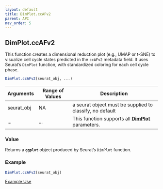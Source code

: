 ```yaml
---
layout: default
title: DimPlot.ccAFv2
parent: API
nav_order: 5
---
```

## DimPlot.ccAFv2

This function creates a dimensional reduction plot (e.g., UMAP or t-SNE)
to visualize cell cycle states predicted in the `ccAFv2` metadata field.
It uses Seurat’s `DimPlot` function, with standardized coloring for each
cell cycle phase.

``` r         
DimPlot.ccAFv2(seurat_obj, ...)
```

| Arguments  | Range of Values | Description                                                                                          |
|-------------------|-------------------|------------------------------------|
| seurat_obj | NA              | a seurat object must be supplied to classify, no default                                             |
| ...        | ...             | This function supports all [**DimPlot**](https://satijalab.org/seurat/reference/dimplot) parameters. |

### Value

Returns a **`ggplot`** object produced by Seurat’s `DimPlot` function.

### Example

``` r
DimPlot.ccAFv2(seurat_obj)
```

[Example
Use](https://plaisier-lab.github.io/ccafv2_R/src/U5.html#plotting-cell-cycle-states)
